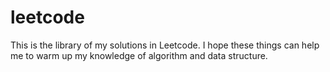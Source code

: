 # leetcode
This is the library of my solutions in Leetcode.
I hope these things can help me to warm up my knowledge of algorithm and data structure.

